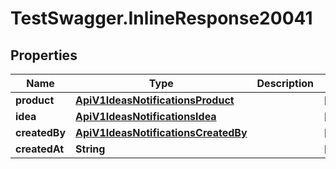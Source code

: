 # TestSwagger.InlineResponse20041

## Properties

Name | Type | Description | Notes
------------ | ------------- | ------------- | -------------
**product** | [**ApiV1IdeasNotificationsProduct**](ApiV1IdeasNotificationsProduct.md) |  | [optional] 
**idea** | [**ApiV1IdeasNotificationsIdea**](ApiV1IdeasNotificationsIdea.md) |  | [optional] 
**createdBy** | [**ApiV1IdeasNotificationsCreatedBy**](ApiV1IdeasNotificationsCreatedBy.md) |  | [optional] 
**createdAt** | **String** |  | [optional] 


